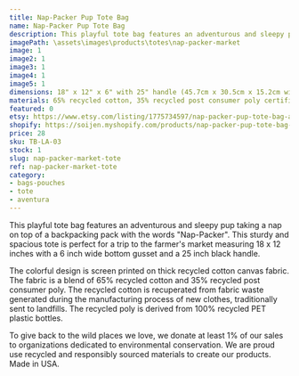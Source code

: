 ```yaml
---
title: Nap-Packer Pup Tote Bag
name: Nap-Packer Pup Tote Bag
description: This playful tote bag features an adventurous and sleepy pup taking a nap on top of a backpacking pack with the words "Nap-Packer". This sturdy and spacious tote is perfect for a trip to the farmer's market measuring 18 x 12 inches with a 6 inch wide bottom gusset and a 25 inch black handle. Made in USA.
imagePath: \assets\images\products\totes\nap-packer-market
image: 1
image2: 1
image3: 1
image4: 1
image5: 1
dimensions: 18" x 12" x 6" with 25" handle (45.7cm x 30.5cm x 15.2cm with 63.5cm handle)
materials: 65% recycled cotton, 35% recycled post consumer poly certified
featured: 0
etsy: https://www.etsy.com/listing/1775734597/nap-packer-pup-tote-bag-adventure-dog
shopify: https://soijen.myshopify.com/products/nap-packer-pup-tote-bag-backpacking-adventure-dog
price: 28
sku: TB-LA-03
stock: 1
slug: nap-packer-market-tote
ref: nap-packer-market-tote
category:
- bags-pouches
- tote
- aventura
---
```

This playful tote bag features an adventurous and sleepy pup taking a nap on top of a backpacking pack with the words "Nap-Packer". This sturdy and spacious tote is perfect for a trip to the farmer's market measuring 18 x 12 inches with a 6 inch wide bottom gusset and a 25 inch black handle.

The colorful design is screen printed on thick recycled cotton canvas fabric. The fabric is a blend of 65% recycled cotton and 35% recycled post consumer poly. The recycled cotton is recuperated from fabric waste generated during the manufacturing process of new clothes, traditionally sent to landfills. The recycled poly is derived from 100% recycled PET plastic bottles.

To give back to the wild places we love, we donate at least 1% of our sales to organizations dedicated to environmental conservation. We are proud use recycled and responsibly sourced materials to create our products. Made in USA.
